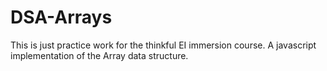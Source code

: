 # DSA-Arrays

This is just practice work for the thinkful EI immersion course.  A javascript implementation of the Array data structure.
